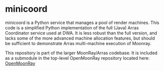 # minicoord
minicoord is a Python service that manages a pool of render machines.  This code is a simplified Python
implementation of the full (Java) Arras Coordinator service used at DWA.  It is less robust than the
full version, and lacks some of the more advanced machine allocation features, but should be sufficient
to demonstrate Arras multi-machine execution of Moonray.

This repository is part of the larger MoonRay/Arras codebase.  It is included as a submodule in the top-level
OpenMoonRay repository located here: [OpenMoonRay](https://github.com/dreamworksanimation/openmoonray)

